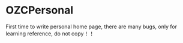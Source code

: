 # OZCPersonal
First time to write personal home page, there are many bugs, only for learning reference, do not copy！！
